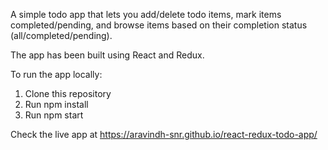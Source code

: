 A simple todo app that lets you add/delete todo items, mark items completed/pending, and browse items based on their completion status (all/completed/pending).

The app has been built using React and Redux. 

To run the app locally:
1. Clone this repository
2. Run npm install
3. Run npm start

Check the live app at https://aravindh-snr.github.io/react-redux-todo-app/
